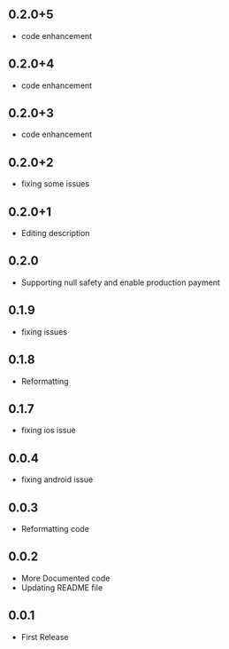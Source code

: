 ## 0.2.0+5

* code enhancement

## 0.2.0+4

* code enhancement

## 0.2.0+3

* code enhancement

## 0.2.0+2

* fixing some issues

## 0.2.0+1

* Editing description

## 0.2.0

* Supporting null safety and enable production payment

## 0.1.9

* fixing issues

## 0.1.8

* Reformatting

## 0.1.7

* fixing ios issue

## 0.0.4

* fixing android issue

## 0.0.3

* Reformatting code

## 0.0.2

* More Documented code
* Updating README file

## 0.0.1

* First Release

